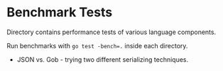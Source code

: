 # Benchmark Tests

Directory contains performance tests of various language components.

Run benchmarks with `go test -bench=.` inside each directory.

 - JSON vs. Gob - trying two different serializing techniques.